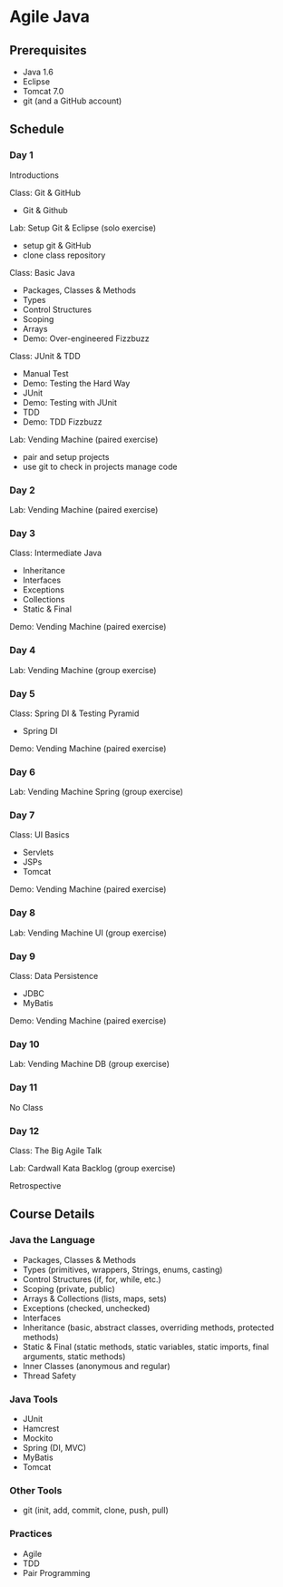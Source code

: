 Agile Java
==========

Prerequisites
-------------

  - Java 1.6  
  - Eclipse  
  - Tomcat 7.0
  - git (and a GitHub account)  

Schedule
--------

### Day 1

Introductions

Class: Git & GitHub

  - Git & Github

Lab: Setup Git & Eclipse (solo exercise)

  - setup git & GitHub
  - clone class repository

Class: Basic Java

  - Packages, Classes & Methods  
  - Types  
  - Control Structures
  - Scoping  
  - Arrays
  - Demo: Over-engineered Fizzbuzz

Class: JUnit & TDD

  - Manual Test
  - Demo: Testing the Hard Way
  - JUnit
  - Demo: Testing with JUnit
  - TDD
  - Demo: TDD Fizzbuzz

Lab: Vending Machine (paired exercise)

  - pair and setup projects
  - use git to check in projects manage code

### Day 2

Lab: Vending Machine (paired exercise)

### Day 3

Class: Intermediate Java

  - Inheritance
  - Interfaces
  - Exceptions
  - Collections
  - Static & Final

Demo: Vending Machine (paired exercise)

### Day 4

Lab: Vending Machine (group exercise)

### Day 5

Class: Spring DI & Testing Pyramid

  - Spring DI

Demo: Vending Machine (paired exercise)

### Day 6

Lab: Vending Machine Spring (group exercise)

### Day 7 

Class: UI Basics

  - Servlets  
  - JSPs  
  - Tomcat  

Demo: Vending Machine (paired exercise)

### Day 8

Lab: Vending Machine UI (group exercise)

### Day 9

Class: Data Persistence

  - JDBC  
  - MyBatis

Demo: Vending Machine (paired exercise)

### Day 10

Lab: Vending Machine DB (group exercise)

### Day 11

No Class

### Day 12

Class: The Big Agile Talk

Lab: Cardwall Kata Backlog (group exercise)

Retrospective

Course Details
--------------

### Java the Language

- Packages, Classes & Methods
- Types (primitives, wrappers, Strings, enums, casting)
- Control Structures (if, for, while, etc.)
- Scoping (private, public)
- Arrays & Collections (lists, maps, sets)
- Exceptions (checked, unchecked)
- Interfaces
- Inheritance (basic, abstract classes, overriding methods, protected methods)
- Static & Final (static methods, static variables, static imports, final arguments, static methods)
- Inner Classes (anonymous and regular)
- Thread Safety

### Java Tools

- JUnit
- Hamcrest
- Mockito
- Spring (DI, MVC)
- MyBatis
- Tomcat

### Other Tools

- git (init, add, commit, clone, push, pull)

### Practices

- Agile
- TDD
- Pair Programming

